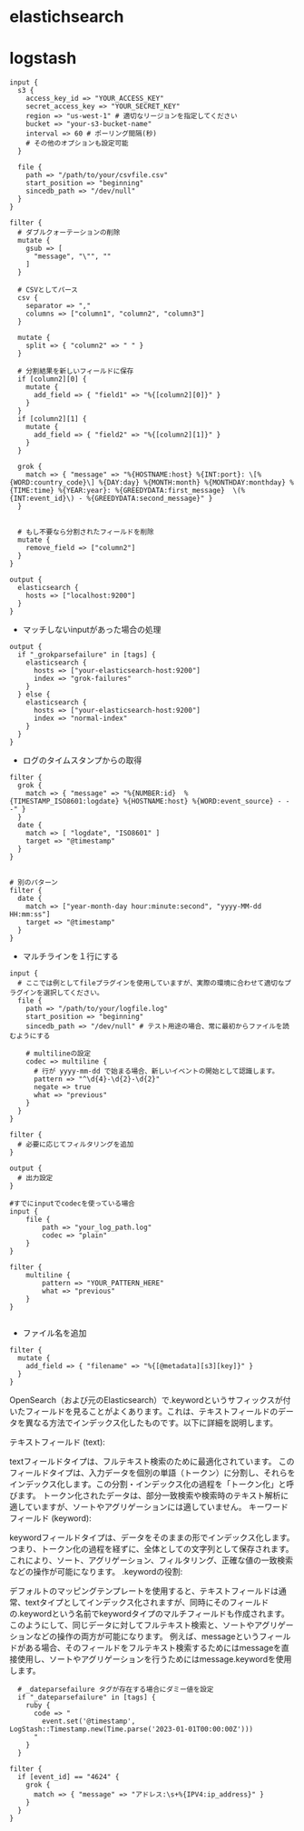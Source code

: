 # elastichsearch

# logstash 
```
input {
  s3 {
    access_key_id => "YOUR_ACCESS_KEY"
    secret_access_key => "YOUR_SECRET_KEY"
    region => "us-west-1" # 適切なリージョンを指定してください
    bucket => "your-s3-bucket-name"
    interval => 60 # ポーリング間隔(秒)
    # その他のオプションも設定可能
  }

  file {
    path => "/path/to/your/csvfile.csv"
    start_position => "beginning"
    sincedb_path => "/dev/null"
  }
}

filter {
  # ダブルクォーテーションの削除
  mutate {
    gsub => [
      "message", "\"", ""
    ]
  }

  # CSVとしてパース
  csv {
    separator => ","
    columns => ["column1", "column2", "column3"]
  }

  mutate {
    split => { "column2" => " " }
  }

  # 分割結果を新しいフィールドに保存
  if [column2][0] {
    mutate {
      add_field => { "field1" => "%{[column2][0]}" }
    }
  }
  if [column2][1] {
    mutate {
      add_field => { "field2" => "%{[column2][1]}" }
    }
  }

  grok {
    match => { "message" => "%{HOSTNAME:host} %{INT:port}: \[%{WORD:country_code}\] %{DAY:day} %{MONTH:month} %{MONTHDAY:monthday} %{TIME:time} %{YEAR:year}: %{GREEDYDATA:first_message}  \(%{INT:event_id}\) - %{GREEDYDATA:second_message}" }
  }


  # もし不要なら分割されたフィールドを削除
  mutate {
    remove_field => ["column2"]
  }
}

output {
  elasticsearch {
    hosts => ["localhost:9200"]
  }
}

```
 - マッチしないinputがあった場合の処理

```
output {
  if "_grokparsefailure" in [tags] {
    elasticsearch {
      hosts => ["your-elasticsearch-host:9200"]
      index => "grok-failures"
    }
  } else {
    elasticsearch {
      hosts => ["your-elasticsearch-host:9200"]
      index => "normal-index"
    }
  }
}

```

 - ログのタイムスタンプからの取得

```
filter {
  grok {
    match => { "message" => "%{NUMBER:id}  %{TIMESTAMP_ISO8601:logdate} %{HOSTNAME:host} %{WORD:event_source} - - -" }
  }
  date {
    match => [ "logdate", "ISO8601" ]
    target => "@timestamp"
  }
}


# 別のパターン
filter {
  date {
    match => ["year-month-day hour:minute:second", "yyyy-MM-dd HH:mm:ss"]
    target => "@timestamp"
  }
}

```


 - マルチラインを１行にする

```
input {
  # ここでは例としてfileプラグインを使用していますが、実際の環境に合わせて適切なプラグインを選択してください。
  file {
    path => "/path/to/your/logfile.log"
    start_position => "beginning"
    sincedb_path => "/dev/null" # テスト用途の場合、常に最初からファイルを読むようにする

    # multilineの設定
    codec => multiline {
      # 行が yyyy-mm-dd で始まる場合、新しいイベントの開始として認識します。
      pattern => "^\d{4}-\d{2}-\d{2}"
      negate => true
      what => "previous"
    }
  }
}

filter {
  # 必要に応じてフィルタリングを追加
}

output {
  # 出力設定
}

```

```
#すでにinputでcodecを使っている場合
input {
    file {
        path => "your_log_path.log"
        codec => "plain"
    }
}

filter {
    multiline {
        pattern => "YOUR_PATTERN_HERE"
        what => "previous"
    }
}


```

- ファイル名を追加

```
filter {
  mutate {
    add_field => { "filename" => "%{[@metadata][s3][key]}" }
  }
}

```


OpenSearch（および元のElasticsearch）で.keywordというサフィックスが付いたフィールドを見ることがよくあります。これは、テキストフィールドのデータを異なる方法でインデックス化したものです。以下に詳細を説明します。

テキストフィールド (text):

textフィールドタイプは、フルテキスト検索のために最適化されています。
このフィールドタイプは、入力データを個別の単語（トークン）に分割し、それらをインデックス化します。この分割・インデックス化の過程を「トークン化」と呼びます。
トークン化されたデータは、部分一致検索や検索時のテキスト解析に適していますが、ソートやアグリゲーションには適していません。
キーワードフィールド (keyword):

keywordフィールドタイプは、データをそのままの形でインデックス化します。つまり、トークン化の過程を経ずに、全体としての文字列として保存されます。
これにより、ソート、アグリゲーション、フィルタリング、正確な値の一致検索などの操作が可能になります。
.keywordの役割:

デフォルトのマッピングテンプレートを使用すると、テキストフィールドは通常、textタイプとしてインデックス化されますが、同時にそのフィールドの.keywordという名前でkeywordタイプのマルチフィールドも作成されます。
このようにして、同じデータに対してフルテキスト検索と、ソートやアグリゲーションなどの操作の両方が可能になります。
例えば、messageというフィールドがある場合、そのフィールドをフルテキスト検索するためにはmessageを直接使用し、ソートやアグリゲーションを行うためにはmessage.keywordを使用します。



```
  # _dateparsefailure タグが存在する場合にダミー値を設定
  if "_dateparsefailure" in [tags] {
    ruby {
      code => "
        event.set('@timestamp', LogStash::Timestamp.new(Time.parse('2023-01-01T00:00:00Z')))
      "
    }
  }
```



```
filter {
  if [event_id] == "4624" {
    grok {
      match => { "message" => "アドレス:\s+%{IPV4:ip_address}" }
    }
  }
}

```
